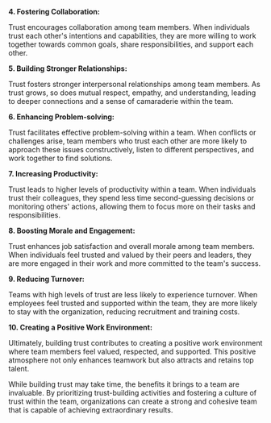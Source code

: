 **4. Fostering Collaboration:** 

Trust encourages collaboration among team members. When individuals trust each other's intentions and capabilities, they are more willing to work together towards common goals, share responsibilities, and support each other.

**5. Building Stronger Relationships:** 

Trust fosters stronger interpersonal relationships among team members. As trust grows, so does mutual respect, empathy, and understanding, leading to deeper connections and a sense of camaraderie within the team.

**6. Enhancing Problem-solving:** 

Trust facilitates effective problem-solving within a team. When conflicts or challenges arise, team members who trust each other are more likely to approach these issues constructively, listen to different perspectives, and work together to find solutions.


**7. Increasing Productivity:** 

Trust leads to higher levels of productivity within a team. When individuals trust their colleagues, they spend less time second-guessing decisions or monitoring others' actions, allowing them to focus more on their tasks and responsibilities.

**8. Boosting Morale and Engagement:** 

Trust enhances job satisfaction and overall morale among team members. When individuals feel trusted and valued by their peers and leaders, they are more engaged in their work and more committed to the team's success.

**9. Reducing Turnover:**

Teams with high levels of trust are less likely to experience turnover. When employees feel trusted and supported within the team, they are more likely to stay with the organization, reducing recruitment and training costs.

**10. Creating a Positive Work Environment:** 

Ultimately, building trust contributes to creating a positive work environment where team members feel valued, respected, and supported. This positive atmosphere not only enhances teamwork but also attracts and retains top talent.

While building trust may take time, the benefits it brings to a team are invaluable. By prioritizing trust-building activities and fostering a culture of trust within the team, organizations can create a strong and cohesive team that is capable of achieving extraordinary results.